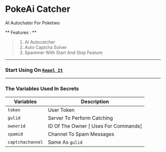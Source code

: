 # PokeAi Catcher
AI Autochater For Poketwo

** Features : **

> 1. AI Autocatcher
> 2.  Auto Captcha Solver
> 3. Spammer With Start And Stop Feature


--------

### Start Using On [`Repel It`](https://replit.com/@SpreadSheets650/PokeAiCatch?v=1)


--------


### The Variables Used In Secrets

|Variables   | Description  |
|---|---|
|  `token` | User Token  |
| `gulid`  | Server To Perform Catching  |
| `ownerid`  | ID Of The Owner [ Uses For Commands]  |
| `spamid`  | Channel To Spam Messages  |
| `captchachannel`  | Same As `gulid`  |
